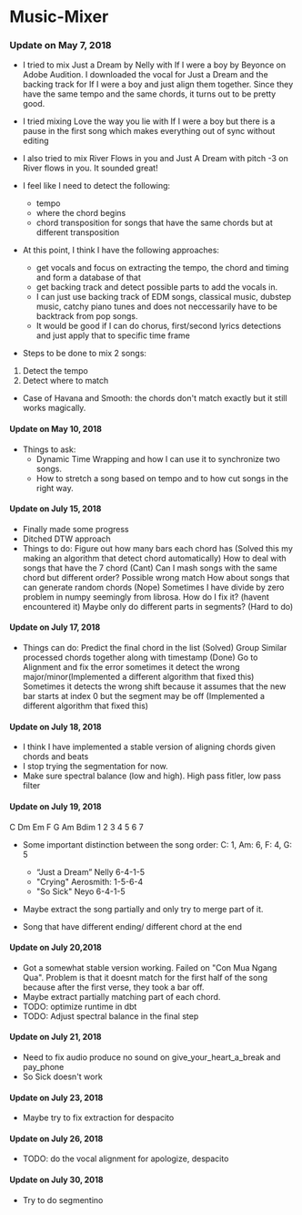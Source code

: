 # Music-Mixer

### Update on May 7, 2018

- I tried to mix Just a Dream by Nelly with If I were a boy by Beyonce on Adobe Audition. I downloaded the vocal for Just a Dream and the backing track for If I were a boy and just align them together. Since they have the same tempo and the same chords, it turns out to be pretty good. 
- I tried mixing Love the way you lie with If I were a boy but there is a pause in the first song which makes everything out of sync without editing
- I also tried to mix River Flows in you and Just A Dream with pitch -3 on River flows in you. It sounded great!
- I feel like I need to detect the following:
  + tempo
  + where the chord begins
  + chord transposition for songs that have the same chords but at different transposition
  
- At this point, I think I have the following approaches:
  + get vocals and focus on extracting the tempo, the chord and timing and form a database of that
  + get backing track and detect possible parts to add the vocals in.
  + I can just use backing track of EDM songs, classical music, dubstep music, catchy piano tunes and does not neccessarily have to be backtrack from pop songs.
  + It would be good if I can do chorus, first/second lyrics detections and just apply that to specific time frame
  
- Steps to be done to mix 2 songs:
1. Detect the tempo
2. Detect where to match

- Case of Havana and Smooth: the chords don't match exactly but it still works magically.


#### Update on May 10, 2018
- Things to ask:
  + Dynamic Time Wrapping and how I can use it to synchronize two songs.
  + How to stretch a song based on tempo and to how cut songs in the right way.

#### Update on July 15, 2018
- Finally made some progress
- Ditched DTW approach
- Things to do:
  Figure out how many bars each chord has (Solved this my making an algorithm that detect chord automatically)
  How to deal with songs that have the 7 chord (Cant)
  Can I mash songs with the same chord but different order? Possible wrong match
  How about songs that can generate random chords (Nope)
  Sometimes I have divide by zero problem in numpy seemingly from librosa. How do I fix it? (havent encountered it)
  Maybe only do different parts in segments? (Hard to do)
  

#### Update on July 17, 2018  
- Things can do:
  Predict the final chord in the list (Solved)
  Group Similar processed chords together along with timestamp (Done)
  Go to Alignment and fix the error sometimes it detect the wrong major/minor(Implemented a different algorithm that fixed this)
  Sometimes it detects the wrong shift because it assumes that the new bar starts at index 0 but the segment may be off (Implemented a different algorithm that fixed this)


#### Update on July 18, 2018
- I think I have implemented a stable version of aligning chords given chords and beats 
- I stop trying the segmentation for now.
- Make sure spectral balance (low and high). High pass fitler, low pass filter

#### Update on July 19, 2018
C  Dm Em F  G  Am Bdim
1  2  3  4  5  6  7
- Some important distinction between the song order: C: 1, Am: 6, F: 4, G: 5
  + “Just a Dream” Nelly 6-4-1-5
  + "Crying" Aerosmith: 1-5-6-4
  + "So Sick" Neyo 6-4-1-5

- Maybe extract the song partially and only try to merge part of it.  
- Song that have different ending/ different chord at the end


#### Update on July 20,2018
- Got a somewhat stable version working. Failed on "Con Mua Ngang Qua". Problem is that it doesnt match for the first half of the song because after the first verse, they took a bar off.
- Maybe extract partially matching part of each chord.
- TODO: optimize runtime in dbt
- TODO: Adjust spectral balance in the final step 

#### Update on July 21, 2018
- Need to fix audio produce no sound on give_your_heart_a_break and pay_phone
- So Sick doesn't work


#### Update on July 23, 2018
- Maybe try to fix extraction for despacito

#### Update on July 26, 2018
- TODO: do the vocal alignment for apologize, despacito

#### Update on July 30, 2018
- Try to do segmentino
